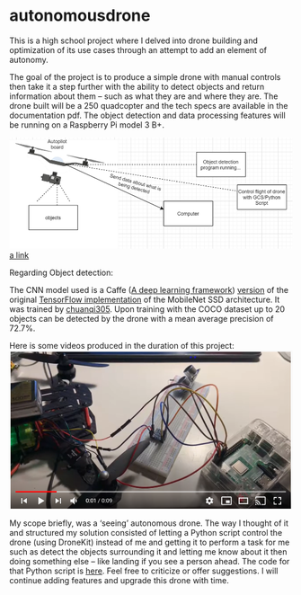 # autonomousdrone

This is a high school project where I delved into drone building and optimization of its use cases through an attempt to add an element of autonomy.

The goal of the project is to produce a simple drone with manual controls then take it a step further with the ability to detect objects and return information about them – such as what they are and where they are. The drone built will be a 250 quadcopter and the tech specs are available in the documentation pdf. The object detection and data processing features will be running on a Raspberry Pi model 3 B+.

![Here is an idea of the scope that the system currently covers:](https://github.com/selin-k/autonomousdrone/blob/main/Picture1.png)
[a link](https://github.com/user/repo/blob/branch/other_file.md)

Regarding Object detection:

The CNN model used is a Caffe ([A deep learning framework](https://github.com/BVLC/caffe/)) [version](https://github.com/Zehaos/MobileNet) of the original [TensorFlow implementation](https://github.com/tensorflow/models/blob/master/research/slim/nets/mobilenet_v1.md) of the MobileNet SSD architecture. It was trained by [chuanqi305](https://github.com/chuanqi305/MobileNet-SSD). Upon training with the COCO dataset up to 20 objects can be detected by the drone with a mean average precision of 72.7%.

Here is some videos produced in the duration of this project:
[![autonomous-drone](https://github.com/selin-k/autonomousdrone/blob/main/Capture.PNG)](https://youtube.com/playlist?list=PL0nruMdk2V1aes5Wy8y1fI9kRXtD_ExmT)

My scope briefly, was a ‘seeing’ autonomous drone. The way I thought of it and structured my solution consisted of letting a Python script control the drone (using DroneKit) instead of me and getting it to perform a task for me such as detect the objects surrounding it and letting me know about it then doing something else – like landing if you see a person ahead.
The code for that Python script is [here](https://github.com/selin-k/autonomousdrone/blob/main/code/object-detection.py).
Feel free to criticize or offer suggestions. I will continue adding features and upgrade this drone with time.
